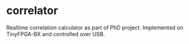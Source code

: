 
correlator
==========

Realtime correlation calculator as part of PhD project.
Implemented on TinyFPGA-BX and controlled over USB.


